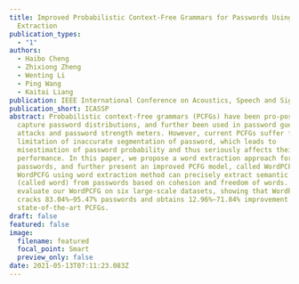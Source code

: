 ```yaml
---
title: Improved Probabilistic Context-Free Grammars for Passwords Using Word
  Extraction
publication_types:
  - "1"
authors:
  - Haibo Cheng
  - Zhixiong Zheng
  - Wenting Li
  - Ping Wang
  - Kaitai Liang
publication: IEEE International Conference on Acoustics, Speech and Signal Processing
publication_short: ICASSP
abstract: Probabilistic context-free grammars (PCFGs) have been pro-posed to
  capture password distributions, and further been used in password guessing
  attacks and password strength meters. However, current PCFGs suffer from the
  limitation of inaccurate segmentation of password, which leads to
  misestimation of password probability and thus seriously affects their
  performance. In this paper, we propose a word extraction approach for
  passwords, and further present an improved PCFG model, called WordPCFG. The
  WordPCFG using word extraction method can precisely extract semantic segments
  (called word) from passwords based on cohesion and freedom of words. We
  evaluate our WordPCFG on six large-scale datasets, showing that WordPCFG
  cracks 83.04%–95.47% passwords and obtains 12.96%–71.84% improvement over the
  state-of-the-art PCFGs.
draft: false
featured: false
image:
  filename: featured
  focal_point: Smart
  preview_only: false
date: 2021-05-13T07:11:23.083Z
---
```


